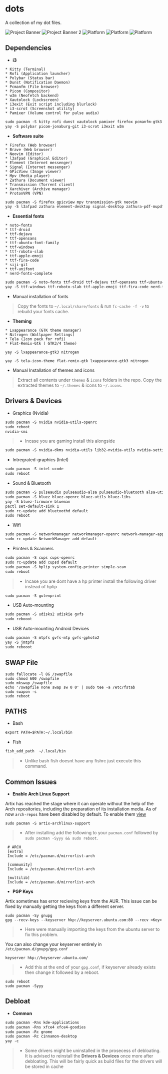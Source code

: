 # dots 
A collection of my dot files.
<br>

![Project Banner](./repo/screenshot2.png)
![Project Banner 2](./repo/screenshot3.png)
![Platform](https://img.shields.io/static/v1?label=Distro&message=Artix&style=for-the-badge&logo=linux)
![Platform](https://img.shields.io/static/v1?label=Init&message=Openrc&style=for-the-badge&logo=fastapi)
![Platform](https://img.shields.io/static/v1?label=Window-Magager&message=i3-gaps&style=for-the-badge&logo=tmux)
<br>

## Dependencies

* **i3**

```
* Kitty (Terminal)
* Rofi (Application launcher)
* Polybar (Status bar)
* Dunst (Notification Daemon)
* Pcmanfm (File browser)
* Picom (Compositor) 
* w3m (Neofetch backend)
* Xautolock (Lockscreen)
* i3exit (Exit script including blurlock)
* i3-scrot (Screenshot utility)
* Pamixer (Volume control for pulse audio)
```

```html
sudo pacman -S kitty rofi dunst xautolock pamixer firefox pcmanfm-gtk3
yay -S polybar picom-jonaburg-git i3-scrot i3exit w3m
```

* **Software suite**

```
* Firefox (Web browser)
* Brave (Web browser)
* Neovim (Editor)
* l3afpad (Graphical Editor)
* Element (Internet messenger)
* Signal (Internet messenger)
* GPicView (Image viewer)
* Mpv (Media player)
* Zathura (Document viewer)
* Transmission (Torrent client)
* Xarchiver (Archive manager)
* ProtonVPN (VPN)
```

```html
sudo pacman -S firefox gpicview mpv transmission-gtk neovim
yay -S l3afpad zathura element-desktop signal-desktop zathura-pdf-mupdf brave-bin xarchiver p7zip zip unzip unrar protonvpn-cli-ng
```

* **Essential fonts**

```
* noto-fonts
* ttf-droid
* ttf-dejavu
* ttf-opensans 
* ttf-ubuntu-font-family
* ttf-windows
* ttf-roboto-slab
* ttf-apple-emoji
* ttf-fira-code
* siji-git
* ttf-unifont 
* nerd-fonts-complete
```

```html
sudo pacman -S noto-fonts ttf-droid ttf-dejavu ttf-opensans ttf-ubuntu-font-family
yay -S ttf-windows ttf-roboto-slab ttf-apple-emoji ttf-fira-code nerd-fonts-complete siji-git ttf-unifont 
```

* Manual installation of fonts

> Copy the fonts to `~/.local/share/fonts`  & run `fc-cache -f -v` to rebuild your fonts cache.


* **Theming**

```
* Lxappearance (GTK theme manager)
* Nitrogen (Wallpaper Settings)
* Tela (Icon pack for rofi)
* Flat-Remix-Gtk ( GTK3/4 theme)
```

```
yay -S lxappearance-gtk3 nitrogen
```

```
yay -S tela-icon-theme flat-remix-gtk lxappearance-gtk3 nitrogen
```

* Manual Installation of themes and icons

> Extract all contents under `themes` & `icons` folders in the repo. Copy the extracted themes to `~/.themes`  & icons to `~/.icons`.



## Drivers & Devices

* Graphics (Nvidia)

```html
sudo pacman -S nvidia nvidia-utils-openrc
sudo reboot 
nvidia-smi
```

> * Incase you are gaming install this alongside
```html
sudo pacman -S nvidia-dkms nvidia-utils lib32-nvidia-utils nvidia-settings vulkan-icd-loader lib32-vulkan-icd-loader
```


* Intregrated-graphics (Intel)

```html
sudo pacman -S intel-ucode
sudo reboot 
```

* Sound & Bluetooth

```html
sudo pacman -S pulseaudio pulseaudio-alsa pulseaudio-bluetooth alsa-utils pavucontrol
sudo pacman -S bluez bluez-openrc bluez-utils bluez-libs 
yay -S bluez-firmware blueman
pactl set-default-sink 1
sudo rc-update add bluetoothd default
sudo reboot
```

* Wifi 

```html
sudo pacman -S networkmanager networkmanager-openrc network-manager-applet
sudo rc-update NetworkManager add default

```
 
* Printers & Scanners

```html
sudo pacman -S cups cups-openrc
sudo rc-update add cupsd default
sudo pacman -S hplip system-config-printer simple-scan
sudo reboot
```
> * Incase you are dont have a hp printer install the following driver instead of hplip
```html
sudo pacman -S gutenprint
```


* USB Auto-mounting

```html
sudo pacman -S udisks2 udiskie gvfs
sudo rebooot
```


* USB Auto-mounting Android Devices

```html
sudo pacman -S mtpfs gvfs-mtp gvfs-gphoto2
yay -S jmtpfs
sudo rebooot
```
## SWAP File 

```
sudo fallocate -l 8G /swapfile
sudo chmod 600 /swapfile
sudo mkswap /swapfile
echo '/swapfile none swap sw 0 0' | sudo tee -a /etc/fstab
sudo swapon -s
sudo reboot
```

## PATHS

* Bash

```html
export PATH=$PATH:~/.local/bin
```

* Fish 

```html
fish_add_path  ~/.local/bin
```
> * Unlike bash fish doesnt have any fishrc just execute this command.


## Common Issues

*  **Enable  Arch Linux Support**

Artix has reached the stage where it can operate without the help of the Arch repositories, including the preparation of its installation media.
As of now `arch-repos` have been disabled by default. To enable them [view](https://wiki.artixlinux.org/Main/Repositories#Arch_repositories)

```
sudo pacman -S artix-archlinux-support
```
>* After installing  add  the following to your `pacman.conf` followed by `sudo pacman -Syyy && sudo reboot`.

```
 # ARCH
 [extra]
 Include = /etc/pacman.d/mirrorlist-arch

 [community]
 Include = /etc/pacman.d/mirrorlist-arch

 [multilib]
 Include = /etc/pacman.d/mirrorlist-arch 
```


*  **PGP Keys**

Artix sometimes has error recieving keys from the AUR. This issue can be fixed by manually getting the keys from a different server.

```
sudo pacman -Sy gnupg
gpg --recv-keys --keyserver hkp://keyserver.ubuntu.com:80 --recv <Key>
```
> * Here were manually importing the keys from the ubuntu server to fix this problem.

You can also change your keyserver entirely in `/etc/pacman.d/gnupg/gpg.conf`

```
keyserver hkp://keyserver.ubuntu.com/
```
> * Add this at the end of your `gpg.conf`, if keyserver already exists then change it followed by a reboot.

```
sudo reboot
sudo pacman -Syyy
```

## Debloat 

*  **Common**

```html
sudo pacman -Rns kde-applications
sudo pacman -Rns xfce4 xfce4-goodies
sudo pacman -Rc gnome
sudo pacman -Rc cinnamon-desktop
yay -c
```
> * Some drivers might be uninstalled in the prosecess of debloating. It is advised to reinstall the **Drivers & Devices** once more after debloating. This will be fairly quick as build files for the drivers will be stored in cache

